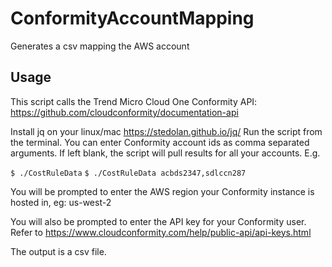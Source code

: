 # ConformityAccountMapping
Generates a csv mapping the AWS account

## Usage
This script calls the Trend Micro Cloud One Conformity API: https://github.com/cloudconformity/documentation-api 

Install jq on your linux/mac https://stedolan.github.io/jq/
Run the script from the terminal. You can enter Conformity account ids as comma separated arguments.
If left blank, the script will pull results for all your accounts. E.g.

`$ ./CostRuleData` 
`$ ./CostRuleData acbds2347,sdlccn287`
  
You will be prompted to enter the AWS region your Conformity instance is hosted in, eg:
us-west-2

You will also be prompted to enter the API key for your Conformity user.
Refer to https://www.cloudconformity.com/help/public-api/api-keys.html

The output is a csv file.
